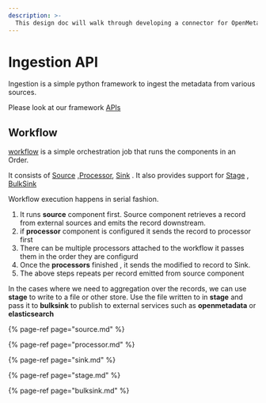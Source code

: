 ```yaml
---
description: >-
  This design doc will walk through developing a connector for OpenMetadata
---
```



# Ingestion API

Ingestion is a simple python framework to ingest the metadata from various sources.

Please look at our framework [APIs](https://github.com/open-metadata/OpenMetadata/tree/main/ingestion/src/metadata/ingestion/api)


## Workflow

[workflow](https://github.com/open-metadata/OpenMetadata/blob/main/ingestion/src/metadata/ingestion/api/workflow.py) is a simple orchestration job that runs the components in an Order.

It consists of [Source](./source.md) ,[Processor](./processor.md), [Sink](./sink.md) .  It also provides support for [Stage](./stage.md) , [BulkSink](./bulksink.md)

Workflow execution happens in serial fashion.

1. It runs **source** component first. Source component retrieves a record from external sources and emits the record downstream. 
2. if **processor** component is configured it sends the record to processor first
3. There can be multiple processors attached to the workflow it passes them in the order they are configurd
4. Once the **processors** finished , it sends the modified to record to Sink. 
5. The above steps repeats per record emitted from source component

In the cases where we need to aggregation over the records, we can use **stage** to write to a file or other store. Use the file written to in **stage** and pass it to **bulksink** to publish to external services such as **openmetadata** or **elasticsearch**



{% page-ref page="source.md" %}

{% page-ref page="processor.md" %}

{% page-ref page="sink.md" %}

{% page-ref page="stage.md" %}

{% page-ref page="bulksink.md" %}





